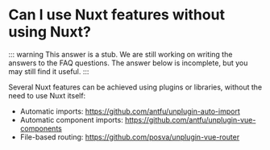 # Can I use Nuxt features without using Nuxt?

::: warning This answer is a stub.
We are still working on writing the answers to the FAQ questions. The answer below is incomplete, but you may still find it useful.
:::

Several Nuxt features can be achieved using plugins or libraries, without the need to use Nuxt itself:

- Automatic imports: <https://github.com/antfu/unplugin-auto-import>
- Automatic component imports: <https://github.com/antfu/unplugin-vue-components>
- File-based routing: <https://github.com/posva/unplugin-vue-router>
